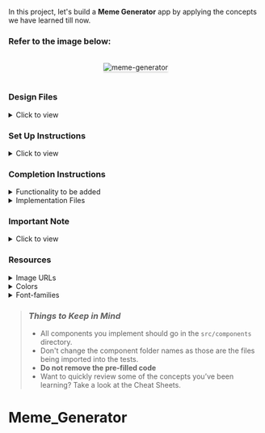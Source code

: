 In this project, let's build a **Meme Generator** app by applying the concepts we have learned till now.

### Refer to the image below:

<br/>
<div style="text-align: center;">
    <img src="https://assets.ccbp.in/frontend/content/react-js/meme-generator-output.gif" alt="meme-generator" style="max-width:70%;box-shadow:0 2.8px 2.2px rgba(0, 0, 0, 0.12)">
</div>
<br/>

### Design Files

<details>
<summary>Click to view</summary>

- [Extra Small (Size < 576px) and Small (Size >= 576px)](https://assets.ccbp.in/frontend/content/react-js/meme-generator-sm-output-v0.png)
- [Medium (Size >= 768px), Large (Size >= 992px) and Extra Large (Size >= 1200px)](https://assets.ccbp.in/frontend/content/react-js/meme-generator-lg-output-v0.png)

</details>

### Set Up Instructions

<details>
<summary>Click to view</summary>

- Download dependencies by running `npm install`
- Start up the app using `npm start`
</details>

### Completion Instructions

<details>
<summary>Functionality to be added</summary>
<br/>

The app must have the following functionalities

- Initially, values in the inputs elements should be empty and the selected value in the select element should be the first item in the given fontSizesOptionsList
- When non-empty values are provided for **Image Url**, **Top Text**, **Bottom Text**, and **Font Size** and the **Generate** button is clicked
  - The Image URL that has been provided should be applied as a background-image for the generated meme
  - The given Top and Bottom text values should be at the top and bottom of the generated meme
  - The selected font size value should be applied for both top and bottom text of the generated meme

</details>

<details>

<summary>Implementation Files</summary>
<br/>

Use these files to complete the implementation:

- `src/App.js`
- `src/components/MemeGenerator/index.js`
- `src/components/MemeGenerator/styledComponents.js`

</details>

### Important Note

<details>
<summary>Click to view</summary>

<br/>

**The following instructions are required for the tests to pass**

- The HTML container element for the generated meme should have `data-testid` attribute value as **meme**
- When Styled Components are used, `data-testid` attribute should be used instead of `testid` attribute

</details>

### Resources

<details>
<summary>Image URLs</summary>

- [https://assets.ccbp.in/frontend/react-js/nature-img.png](https://assets.ccbp.in/frontend/react-js/nature-img.png)

</details>

<details>
<summary>Colors</summary>

<br/>

<div style="background-color: #35469c; width: 150px; padding: 10px; color: black">Hex: #35469c</div>
<div style="background-color: #7e858e; width: 150px; padding: 10px; color: black">Hex: #7e858e</div>
<div style="background-color: #5a7184; width: 150px; padding: 10px; color: black">Hex: #5a7184</div>
<div style="background-color: #ffffff; width: 150px; padding: 10px; color: black">Hex: #ffffff</div>
<div style="background-color: #d7dfe9; width: 150px; padding: 10px; color: black">Hex: #d7dfe9</div>
<div style="background-color: #1e293b; width: 150px; padding: 10px; color: black">Hex: #1e293b</div>
<div style="background-color: #0b69ff; width: 150px; padding: 10px; color: black">Hex: #0b69ff</div>

</details>

<details>
<summary>Font-families</summary>

- Open Sans

</details>

> ### _Things to Keep in Mind_
>
> - All components you implement should go in the `src/components` directory.
> - Don't change the component folder names as those are the files being imported into the tests.
> - **Do not remove the pre-filled code**
> - Want to quickly review some of the concepts you’ve been learning? Take a look at the Cheat Sheets.
# Meme_Generator
